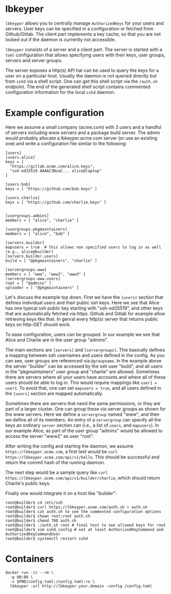 # lbkeyper

`lbkeyper` allows you to centrally manage `AuthorizedKeys` for your users and servers. User keys can be
specified in a configuration or fetched from Github/Gitlab. The client part implements a key cache, so that
you are not locked out if the daemon is currently not accessible.

`lbkeyper` consists of a server and a client part. The server is started with a `toml` configuration that
allows specifying users with their keys, user groups, servers and server groups.

The server exposes a http(s) API hat can be used to query the keys for a user on a particular host. Usually
the daemon is not queried directly but from `sshd` via a shell script. One can get this shell script via the
`/auth.sh` endpoint. The end of the generated shell script contains commented configuration information for
the local `sshd` daemon.

# Example configuration
Here we assume a small company (acme.com) with 3 users and a handful of servers including www servers and a
package build server. The admin would probably allocate a lbkeyper.acme.com server (or use an existing one) and
write a configuration file similar to the following:

```
[users]
[users.alice]
keys = [
  "https://gitlab.acme.com/alice.keys",
  "ssh-ed25519 AAAAC3NzaC... alice@laptop"
]

[users.bob]
keys = [ "https://github.com/bob.keys" ]

[users.charlie]
keys = [ "https://github.com/charlie.keys" ]


[usergroups.admins]
members = [ "alice", "charlie" ]

[usergroups.pkgmaintainers]
members = [ "alice", "bob" ]

[servers.builder]
mapusers = true  # this allows non specified users to log in as well (e.g., alice@builder)
[servers.builder.users]
build = [ "@pkgmaintainers", "charlie" ]

[servergroups.www]
members = [ "www", "www2", "www3" ]
[servergroups.www.users]
root = [ "@admins" ]
uploader = [ "@pkgmaintainers" ]
```

Let's discuss the example top down. First we have the `[users]` section that defines individual users and
their public ssh keys. Here we see that Alice has one typical ssh public key starting with "ssh-ed25519", and
other keys that are automatically fetched via https. Github and Gitlab for example allow retrieving keys like
that. In genral every http(s) server that returns public keys on http-GET should work.

To ease configuration, users can be grouped. In our example we see that Alice and Charlie are in the user
group "admins".

The main sections are `[servers]` and `[servergroups]`. This basically defines a mapping between
ssh usernames and users defined in the config. As you can see, user groups are referenced via `@groupname`. In
the example above the server "builder" can be accessed by the ssh user "build", and all users in the
"pkgmaintainers" user group and "charlie" are allowed. Sometimes there are servers where all your users have
accounts and where all of these users should be able to log in. This would require mappings like `user1 =
user1`. To avoid that, one can set `mapusers = true`, and all users defined in the `[users]` section are
mapped automatically.

Sometimes there are servers that need the same permissions, or they are part of a larger cluster. One can group
these via server groups as shown for the www servers. Here we define a `servergroup` named "www", and then we
define all of its members. An entry of a `servergroup` can specify all the keys an ordinary `server`
section can (i.e., a list of `users`, and `mapusers`). In our example Alice, as part of the user group
"admins" would be allowed to access the server "www2" as user "root".

After writing the config and starting the daemon, we assume `https://lbkeyper.acme.com`, a first test would be
`curl https://lbkeyper.acme.com/api/v1/hello`. This should be successful and return the commit hash of the
running daemon.

The next step would be a sample query like `curl https://lbkeyper.acme.com/api/v1/builder/charlie`, which
should return Charlie's public keys.

Finally one would integrate it on a host like "builder":

```
root@builder$ cd /etc/ssh
root@builder$ curl https://lbkeyper.acme.com/auth.sh > auth.sh
root@builder$ cat auth.sh to see the commented configuration options
root@builder$ chown root:root auth.sh
root@builder$ chmod 700 auth.sh
root@builder$ ./auth.sh root # final test to see allowed keys for root
root@builder$ vim sshd_config # set at least AuthorizedKeyCommand and AuthorizedKeyCommandUser
root@builder$ systemctl restart sshd
```

# Containers

```
docker run -it --rm \
  -p 80:80 \
  -v $PWD/config.toml:/config.toml:ro \
  lbkeyper -url http://lbkeyper.your.domain -config /config.toml
```
